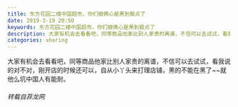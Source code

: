 ```yaml
---
title: 东方花园二楼中国超市，你们娘俩心是黑到极点了
date: 2019-3-19 20:50
keywords: 东方花园二楼中国超市，你们娘俩心是黑到极点了
description: 大家有机会去看看吧，同等商品他家比别人家贵的离谱，不信可以去试试，看我说的对不对，刚开店的时候还可以，自从小丫头来打理店铺，黑的不能在黑了~~就他么坑中国人有能耐。
categories: sharing
---
```

<td class="t_f" id="postmessage_3261364">

大家有机会去看看吧，同等商品他家比别人家贵的离谱，不信可以去试试，看我说的对不对，刚开店的时候还可以，自从小丫头来打理店铺，黑的不能在黑了~~就他么坑中国人有能耐。</td>
###### 转载自菲龙网